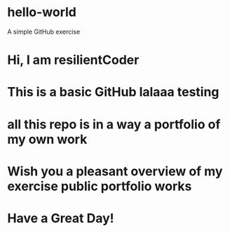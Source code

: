 # hello-world
A simple GitHub exercise
# Hi, I am resilientCoder
# This is a basic GitHub lalaaa testing
# all this repo is in a way a portfolio of my own work
# Wish you a pleasant overview of my exercise public portfolio works
# Have a Great Day!
